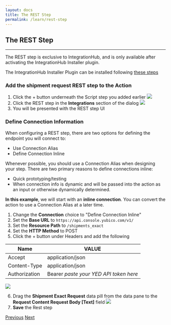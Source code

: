 ```yaml
---
layout: docs
title: The REST Step
permalink: /learn/rest-step
---
```


## The REST Step
---
The REST step is exclusive to IntegrationHub, and is only available after activating the IntegrationHub Installer plugin.

The IntegrationHub Installer Plugin can be installed following [these steps](https://developer.servicenow.com/dev.do#!/learn/learning-plans/quebec/servicenow_application_developer/app_store_learnv2_rest_quebec_activating_integrationhub)

### Add the shipment request REST step to the Action
1. Click the + button underneath the Script step you added earlier
  ![]({{site.baseurl}}/assets/images/25-add-new-step.png)
2. Click the REST step in the **Integrations** section of the dialog
  ![]({{site.baseurl}}/assets/images/26-rest.png)
3. You will be presented with the REST step UI

### Define Connection Information
When configuring a REST step, there are two options for defining the endpoint you will connect to:
* Use Connection Alias
* Define Connection Inline

Whenever possible, you should use a Connection Alias when designing your step. There are two primary reasons to define connections inline:
* Quick prototyping/testing
* When connection info is dynamic and will be passed into the action as an input or otherwise dynamically determined.

**In this example**, we will start with an **inline connection**. You can convert the action to use a Connection Alias at a later time.

1. Change the **Connection** choice to "Define Connection Inline"
2. Set the **Base URL** to `https://api.console.yubico.com/v1/`
3. Set the **Resource Path** to `/shipments_exact`
4. Set the **HTTP Method** to POST
5. Click the + button under Headers and add the following

  | **Name** | **VALUE** |
  | -------- | --------- |
  | Accept | application/json |
  | Content-Type | application/json |
  | Authorization | Bearer *paste your YED API token here* |

  ![]({{site.baseurl}}/assets/images/27-rest-connection-headers.png)
 
6. Drag the **Shipment Exact Request** data pill from the data pane to the **Request Content Request Body [Text]** field 
  ![]({{site.baseurl}}/assets/images/28-request-content.png)
7. **Save** the Rest step

<div class="btns">
  <a class="btn--secondary" href="/yed-spoke-example/learn/input-script">Previous</a>
  <a class="btn" href="/yed-spoke-example/learn/output-script">Next</a>
</div>